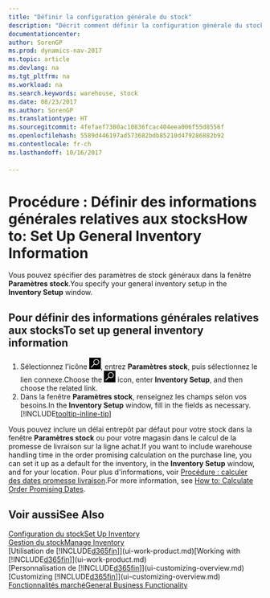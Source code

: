```yaml
---
title: "Définir la configuration générale du stock"
description: "Décrit comment définir la configuration générale du stock, telles que la souche de numéros et les magasins, de façon à pouvoir, par exemple, gérer votre entrepôt et votre stock."
documentationcenter: 
author: SorenGP
ms.prod: dynamics-nav-2017
ms.topic: article
ms.devlang: na
ms.tgt_pltfrm: na
ms.workload: na
ms.search.keywords: warehouse, stock
ms.date: 08/23/2017
ms.author: SorenGP
ms.translationtype: HT
ms.sourcegitcommit: 4fefaef7380ac10836fcac404eea006f55d8556f
ms.openlocfilehash: 5589d446197ad573682bdb85210d479286882b92
ms.contentlocale: fr-ch
ms.lasthandoff: 10/16/2017

---
```

# <a name="how-to-set-up-general-inventory-information"></a><span data-ttu-id="023ad-103">Procédure : Définir des informations générales relatives aux stocks</span><span class="sxs-lookup"><span data-stu-id="023ad-103">How to: Set Up General Inventory Information</span></span>
<span data-ttu-id="023ad-104">Vous pouvez spécifier des paramètres de stock généraux dans la fenêtre **Paramètres stock**.</span><span class="sxs-lookup"><span data-stu-id="023ad-104">You specify your general inventory setup in the **Inventory Setup** window.</span></span>

## <a name="to-set-up-general-inventory-information"></a><span data-ttu-id="023ad-105">Pour définir des informations générales relatives aux stocks</span><span class="sxs-lookup"><span data-stu-id="023ad-105">To set up general inventory information</span></span>
1. <span data-ttu-id="023ad-106">Sélectionnez l'icône ![Page ou état pour la recherche](media/ui-search/search_small.png "Page ou état pour la recherche"), entrez **Paramètres stock**, puis sélectionnez le lien connexe.</span><span class="sxs-lookup"><span data-stu-id="023ad-106">Choose the ![Search for Page or Report](media/ui-search/search_small.png "Search for Page or Report icon") icon, enter **Inventory Setup**, and then choose the related link.</span></span>
2. <span data-ttu-id="023ad-107">Dans la fenêtre **Paramètres stock**, renseignez les champs selon vos besoins.</span><span class="sxs-lookup"><span data-stu-id="023ad-107">In the **Inventory Setup** window, fill in the fields as necessary.</span></span> [!INCLUDE[tooltip-inline-tip](includes/tooltip-inline-tip_md.md)]

<span data-ttu-id="023ad-108">Vous pouvez inclure un délai entrepôt par défaut pour votre stock dans la fenêtre **Paramètres stock** ou pour votre magasin dans le calcul de la promesse de livraison sur la ligne achat.</span><span class="sxs-lookup"><span data-stu-id="023ad-108">If you want to include warehouse handling time in the order promising calculation on the purchase line, you can set it up as a default for the inventory, in the **Inventory Setup** window, and for your location.</span></span> <span data-ttu-id="023ad-109">Pour plus d'informations, voir [Procédure : calculer des dates promesse livraison](sales-how-to-calculate-order-promising-dates.md).</span><span class="sxs-lookup"><span data-stu-id="023ad-109">For more information, see [How to: Calculate Order Promising Dates](sales-how-to-calculate-order-promising-dates.md).</span></span>  

## <a name="see-also"></a><span data-ttu-id="023ad-110">Voir aussi</span><span class="sxs-lookup"><span data-stu-id="023ad-110">See Also</span></span>
[<span data-ttu-id="023ad-111">Configuration du stock</span><span class="sxs-lookup"><span data-stu-id="023ad-111">Set Up Inventory</span></span>](inventory-setup-inventory.md)  
[<span data-ttu-id="023ad-112">Gestion du stock</span><span class="sxs-lookup"><span data-stu-id="023ad-112">Manage Inventory</span></span>](inventory-manage-inventory.md)  
<span data-ttu-id="023ad-113">[Utilisation de [!INCLUDE[d365fin](includes/d365fin_md.md)]](ui-work-product.md)</span><span class="sxs-lookup"><span data-stu-id="023ad-113">[Working with [!INCLUDE[d365fin](includes/d365fin_md.md)]](ui-work-product.md)</span></span>  
<span data-ttu-id="023ad-114">[Personnalisation de [!INCLUDE[d365fin](includes/d365fin_md.md)]](ui-customizing-overview.md)</span><span class="sxs-lookup"><span data-stu-id="023ad-114">[Customizing [!INCLUDE[d365fin](includes/d365fin_md.md)]](ui-customizing-overview.md)</span></span>  
[<span data-ttu-id="023ad-115">Fonctionnalités marché</span><span class="sxs-lookup"><span data-stu-id="023ad-115">General Business Functionality</span></span>](ui-across-business-areas.md)

